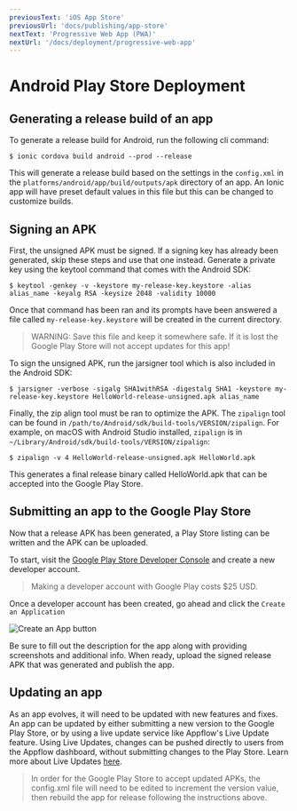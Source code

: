 ```yaml
---
previousText: 'iOS App Store'
previousUrl: 'docs/publishing/app-store'
nextText: 'Progressive Web App (PWA)'
nextUrl: '/docs/deployment/progressive-web-app'
---
```


# Android Play Store Deployment


## Generating a release build of an app

To generate a release build for Android, run the following cli command:

```shell
$ ionic cordova build android --prod --release
```

This will generate a release build based on the settings in the `config.xml` in the `platforms/android/app/build/outputs/apk` directory of an app.
An Ionic app will have preset default values in this file but this can be changed to customize builds.

## Signing an APK

First, the unsigned APK must be signed. If a signing key has already been generated, skip these steps and use that one instead.
Generate a private key using the keytool command that comes with the Android SDK:

```shell
$ keytool -genkey -v -keystore my-release-key.keystore -alias alias_name -keyalg RSA -keysize 2048 -validity 10000
```

Once that command has been ran and its prompts have been answered a file called `my-release-key.keystore` will be created in the current directory.

> WARNING: Save this file and keep it somewhere safe. If it is lost the Google Play Store will not accept updates for this app!

To sign the unsigned APK, run the jarsigner tool which is also included in the Android SDK:

```shell
$ jarsigner -verbose -sigalg SHA1withRSA -digestalg SHA1 -keystore my-release-key.keystore HelloWorld-release-unsigned.apk alias_name
```

Finally, the zip align tool must be ran to optimize the APK.
The `zipalign` tool can be found in `/path/to/Android/sdk/build-tools/VERSION/zipalign`.
For example, on macOS with Android Studio installed, `zipalign` is in `~/Library/Android/sdk/build-tools/VERSION/zipalign`:

```shell
$ zipalign -v 4 HelloWorld-release-unsigned.apk HelloWorld.apk
```

This generates a final release binary called HelloWorld.apk that can be accepted into the Google Play Store.

## Submitting an app to the Google Play Store

Now that a release APK has been generated, a Play Store listing can be written and the APK can be uploaded.

To start, visit the [Google Play Store Developer Console](https://play.google.com/apps/publish) and create a new developer account.

> Making a developer account with Google Play costs $25 USD.

Once a developer account has been created, go ahead and click the `Create an Application`

![Create an App button](/docs/assets/img/publishing/newAppGPlay.png)

Be sure to fill out the description for the app along with providing screenshots and additional info.
When ready, upload the signed release APK that was generated and publish the app.


## Updating an app

As an app evolves, it will need to be updated with new features and fixes. An app can be updated by either submitting a new version to the Google Play Store, or by using a live update service like Appflow's Live Update feature. Using Live Updates, changes can be pushed directly to users from the Appflow dashboard, without submitting changes to the Play Store. Learn more about Live Updates <a href="https://ionic.io/docs/appflow/deploy/intro" target="_blank">here</a>.

> In order for the Google Play Store to accept updated APKs, the config.xml file will need to be edited to increment the version value, then rebuild the app for release following the instructions above.
